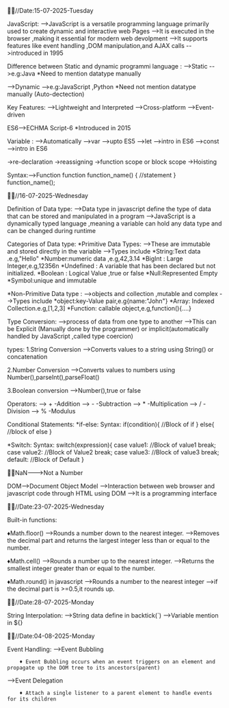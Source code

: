 📆📌//Date:15-07-2025-Tuesday

JavaScript:
-->JavaScript is a versatile programming language primarily used to  create dynamic and interactive web Pages 
-->It is executed in the browser ,making it essential for modern web devolpment
-->It supports features like event handling ,DOM manipulation,and AJAX calls
-->introduced in 1995

Difference between Static and dynamic programmi language :
-->Static -->e.g:Java
   *Need to mention datatype manually 

-->Dynamic -->e.g:JavaScript ,Python
   *Need not mention datatype manually (Auto-dectection)

Key Features:
-->Lightweight and Interpreted
-->Cross-platform
-->Event-driven

ES6-->ECHMA Script-6
      *Introduced in 2015

Variable :
-->Automatically
-->var -->upto ES5
-->let -->intro in ES6
-->const -->intro in ES6

->re-declaration
->reassigning
->function scope or block scope
->Hoisting

Syntax:-->Function
function function_name()
{
     //statement
}
function_name();


📆📌//16-07-2025-Wednesday

Definition  of Data type:
-->Data type in javascript define the type of data that can be stored and manipulated in a program 
-->JavaScript is a dynamically typed language ,meaning a variable can hold any data type and can be changed during runtime

Categories of Data type:
*Primitive Data Types:
  -->These are immutable and stored directly in the variable 
  -->Types include
         *String:Text data .e.g,"Hello"
         *Number:numeric data ,e.g,42,3.14
         *BigInt : Large Integer,e.g,12356n
         *Undefined : A variable that has been declared but not initialized.
         *Boolean : Logical Value ,true or false
         *Null:Represented Empty
         *Symbol:unique and immutable

*Non-Primitive Data type :
-->objects and collection ,mutable and complex
-->Types include
         *object:key-Value pair,e.g{name:"John"}
         *Array: Indexed Collection.e.g,[1,2,3]
         *Function: callable object,e.g,function(){....}


Type Conversion:
-->process of data from one type to another
-->This can be Explicit (Manually done by the programmer) or implicit(automatically handled by JavaScript ,called type coercion)

types:
1.String Conversion
-->Converts values to a string using String() or concatenation

2.Number Conversion
-->Converts values to numbers using Number(),parseInt(),parseFloat()

3.Boolean conversion
-->Number(),true or false

Operators:
--> + -Addition
--> - -Subtraction
--> * -Multiplication
--> / -Division
--> % -Modulus

Conditional Statements:
*if-else:
     Syntax:
         if(condition){
            //Block of if
         }
         else{
            //block of else
          }

*Switch:
     Syntax:
         switch(expression){
               case value1:
                   //Block of value1
                   break;
                case value2:
                    //Block of Value2
                    break;
               case value3:
                    //Block of value3
                    break;
                default:
                    //Block of Default
          }



📌📎NaN--->Not a Number


DOM-->Document Object Model
   -->Interaction between web browser and javascript code through HTML using DOM 
   -->It is a programming interface


📆📌//Date:23-07-2025-Wednesday

Built-in functions:

   ♦Math.floor()
     -->Rounds a number down to the nearest integer.
     -->Removes the decimal part and returns the largest integer less than or equal to the number.

   ♦Math.cell()
     -->Rounds a number up to the nearest integer.
     -->Returns the smallest integer greater than or equal to the number.
     
  ♦Math.round() in javascript
    -->Rounds a number to the nearest integer
    -->if the decimal part is >=0.5,it rounds up.


📆📌//Date:28-07-2025-Monday


String Interpolation:
   -->String data define in backtick(`)
   -->Variable mention in ${} 


📆📌//Date:04-08-2025-Monday


Event Handling:
  -->Event Bubbling

        ♦ Event Bubbling occurs when an event triggers on an element and propagate up the DOM tree to its ancestors(parent)

  -->Event Delegation

        ♦ Attach a single listener to a parent element to handle events for its children 









